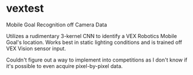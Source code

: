 # vextest
Mobile Goal Recognition off Camera Data

Utilizes a rudimentary 3-kernel CNN to identify a VEX Robotics Mobile Goal's location. Works best in static lighting conditions and is trained off VEX Vision sensor input.

Couldn't figure out a way to implement into competitions as I don't know if it's possible to even acquire pixel-by-pixel data.
